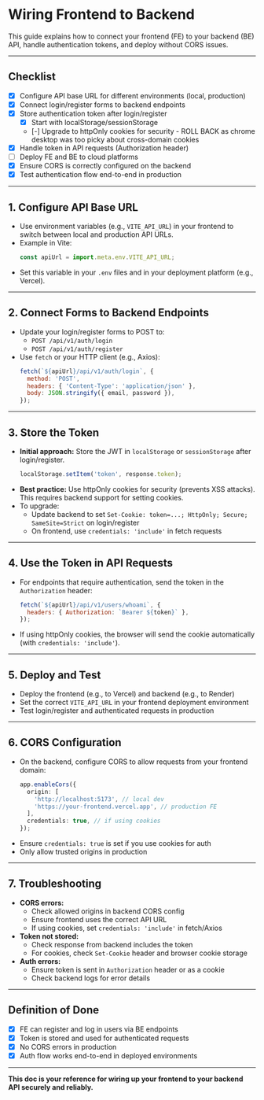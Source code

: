 # Wiring Frontend to Backend

This guide explains how to connect your frontend (FE) to your backend (BE) API, handle authentication tokens, and deploy without CORS issues.

---

## Checklist

- [x] Configure API base URL for different environments (local, production)
- [x] Connect login/register forms to backend endpoints
- [x] Store authentication token after login/register
  - [x] Start with localStorage/sessionStorage
  - [-] Upgrade to httpOnly cookies for security - ROLL BACK as chrome desktop was too picky about cross-domain cookies
- [x] Handle token in API requests (Authorization header)
- [ ] Deploy FE and BE to cloud platforms
- [x] Ensure CORS is correctly configured on the backend
- [x] Test authentication flow end-to-end in production

---

## 1. Configure API Base URL

- Use environment variables (e.g., `VITE_API_URL`) in your frontend to switch between local and production API URLs.
- Example in Vite:
  ```js
  const apiUrl = import.meta.env.VITE_API_URL;
  ```
- Set this variable in your `.env` files and in your deployment platform (e.g., Vercel).

---

## 2. Connect Forms to Backend Endpoints

- Update your login/register forms to POST to:
  - `POST /api/v1/auth/login`
  - `POST /api/v1/auth/register`
- Use `fetch` or your HTTP client (e.g., Axios):
  ```js
  fetch(`${apiUrl}/api/v1/auth/login`, {
    method: 'POST',
    headers: { 'Content-Type': 'application/json' },
    body: JSON.stringify({ email, password }),
  });
  ```

---

## 3. Store the Token

- **Initial approach:** Store the JWT in `localStorage` or `sessionStorage` after login/register.
  ```js
  localStorage.setItem('token', response.token);
  ```
- **Best practice:** Use httpOnly cookies for security (prevents XSS attacks). This requires backend support for setting cookies.
- To upgrade:
  - Update backend to set `Set-Cookie: token=...; HttpOnly; Secure; SameSite=Strict` on login/register
  - On frontend, use `credentials: 'include'` in fetch requests

---

## 4. Use the Token in API Requests

- For endpoints that require authentication, send the token in the `Authorization` header:
  ```js
  fetch(`${apiUrl}/api/v1/users/whoami`, {
    headers: { Authorization: `Bearer ${token}` },
  });
  ```
- If using httpOnly cookies, the browser will send the cookie automatically (with `credentials: 'include'`).

---

## 5. Deploy and Test

- Deploy the frontend (e.g., to Vercel) and backend (e.g., to Render)
- Set the correct `VITE_API_URL` in your frontend deployment environment
- Test login/register and authenticated requests in production

---

## 6. CORS Configuration

- On the backend, configure CORS to allow requests from your frontend domain:
  ```ts
  app.enableCors({
    origin: [
      'http://localhost:5173', // local dev
      'https://your-frontend.vercel.app', // production FE
    ],
    credentials: true, // if using cookies
  });
  ```
- Ensure `credentials: true` is set if you use cookies for auth
- Only allow trusted origins in production

---

## 7. Troubleshooting

- **CORS errors:**
  - Check allowed origins in backend CORS config
  - Ensure frontend uses the correct API URL
  - If using cookies, set `credentials: 'include'` in fetch/Axios
- **Token not stored:**
  - Check response from backend includes the token
  - For cookies, check `Set-Cookie` header and browser cookie storage
- **Auth errors:**
  - Ensure token is sent in `Authorization` header or as a cookie
  - Check backend logs for error details

---

## Definition of Done

- [x] FE can register and log in users via BE endpoints
- [x] Token is stored and used for authenticated requests
- [x] No CORS errors in production
- [x] Auth flow works end-to-end in deployed environments

---

**This doc is your reference for wiring up your frontend to your backend API securely and reliably.**
